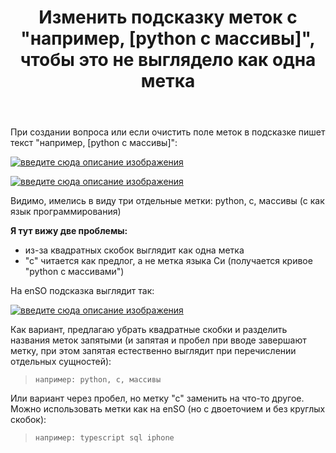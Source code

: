﻿---
title: "Изменить подсказку меток с &quot;например, [python с массивы]&quot;, чтобы это не выглядело как одна метка"
se.owner.user_id: 1365
se.owner.display_name: "insolor"
se.owner.link: "https://ru.meta.stackoverflow.com/users/1365/insolor"
se.link: "https://ru.meta.stackoverflow.com/questions/12052/%d0%98%d0%b7%d0%bc%d0%b5%d0%bd%d0%b8%d1%82%d1%8c-%d0%bf%d0%be%d0%b4%d1%81%d0%ba%d0%b0%d0%b7%d0%ba%d1%83-%d0%bc%d0%b5%d1%82%d0%be%d0%ba-%d1%81-%d0%bd%d0%b0%d0%bf%d1%80%d0%b8%d0%bc%d0%b5%d1%80-python-%d1%81-%d0%bc%d0%b0%d1%81%d1%81%d0%b8%d0%b2%d1%8b-%d1%87%d1%82%d0%be%d0%b1%d1%8b-%d1%8d%d1%82%d0%be-%d0%bd%d0%b5-%d0%b2%d1%8b%d0%b3%d0%bb%d1%8f%d0%b4%d0%b5%d0%bb"
se.question_id: 12052
se.post_type: question
---
<p>При создании вопроса или если очистить поле меток в подсказке пишет текст &quot;например, [python с массивы]&quot;:</p>
<p><a href="https://i.stack.imgur.com/Axsz4.png" rel="nofollow noreferrer"><img src="https://i.stack.imgur.com/Axsz4.png" alt="введите сюда описание изображения" /></a></p>
<p><a href="https://i.stack.imgur.com/br5WB.png" rel="nofollow noreferrer"><img src="https://i.stack.imgur.com/br5WB.png" alt="введите сюда описание изображения" /></a></p>
<p>Видимо, имелись в виду три отдельные метки: python, c, массивы (c как язык программирования)</p>
<p><strong>Я тут вижу две проблемы:</strong></p>
<ul>
<li>из-за квадратных скобок выглядит как одна метка</li>
<li>&quot;с&quot; читается как предлог, а не метка языка Си (получается кривое &quot;python с массивами&quot;)</li>
</ul>
<p>На enSO подсказка выглядит так:</p>
<p><a href="https://i.stack.imgur.com/ErRPl.png" rel="nofollow noreferrer"><img src="https://i.stack.imgur.com/ErRPl.png" alt="введите сюда описание изображения" /></a></p>
<p>Как вариант, предлагаю убрать квадратные скобки и разделить названия меток запятыми (и запятая и пробел при вводе завершают метку, при этом запятая естественно выглядит при перечислении отдельных сущностей):</p>
<blockquote>
<p><code>например: python, c, массивы</code></p>
</blockquote>
<p>Или вариант через пробел, но метку &quot;с&quot; заменить на что-то другое. Можно использовать метки как на enSO (но с двоеточием и без круглых скобок):</p>
<blockquote>
<p><code>например: typescript sql iphone</code></p>
</blockquote>
